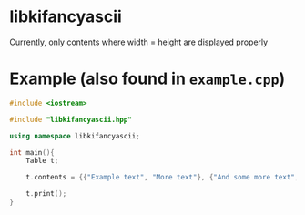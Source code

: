 # libkifancyascii
Currently, only contents where width = height are displayed properly

# Example (also found in `example.cpp`)
```cpp
#include <iostream>

#include "libkifancyascii.hpp"

using namespace libkifancyascii;

int main(){
	Table t;

	t.contents = {{"Example text", "More text"}, {"And some more text", "here"}};

	t.print();
}
```

